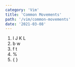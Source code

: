 ```yaml
---
category: 'Vim'
title: 'Common Movements'
path: '/vim/common-movements'
date: '2021-03-08'
---
```


1. I J K L
1. b w
1. f t
1. %
1. { }
